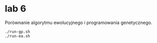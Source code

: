 # lab 6

Porównanie algorytmu ewolucyjnego i programowania genetycznego.

```shell
./run-gp.sh
./run-ea.sh
```